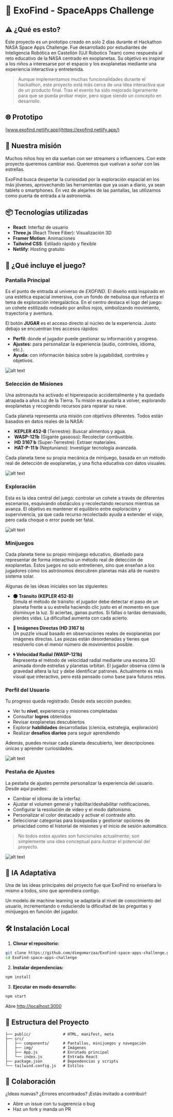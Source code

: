 # 🚀 ExoFind - SpaceApps Challenge

## ⚠️ ¿Qué es esto?

Este proyecto es un prototipo creado en solo 2 días durante el Hackathon NASA Space Apps Challenge. Fue desarrollado por estudiantes de Inteligencia Robótica en Castellón (UJI Robotics Team) como respuesta al reto educativo de la NASA centrado en exoplanetas. Su objetivo es inspirar a los niños a interesarse por el espacio y los exoplanetas mediante una experiencia interactiva y entretenida.

>Aunque implementamos muchas funcionalidades durante el hackathon, este proyecto está más cerca de una idea interactiva que de un producto final. Tras el evento ha sido mejorado ligeramente para que se pueda probar mejor, pero sigue siendo un concepto en desarrollo.

## 🌐 Prototipo

[www.exofind.netlify.app](https://exofind.netlify.app/)

## 🎯 Nuestra misión

Muchos niños hoy en día sueñan con ser streamers o influencers. Con este proyecto queremos cambiar eso. Queremos que vuelvan a soñar con las estrellas.

ExoFind busca despertar la curiosidad por la exploración espacial en los más jóvenes, aprovechando las herramientas que ya usan a diario, ya sean tablets o smartphones. En vez de alejarles de las pantallas, las utilizamos como puerta de entrada a la astronomía.

## 📦 Tecnologías utilizadas

- **React**: Interfaz de usuario
- **Three.js** (React Three Fiber): Visualización 3D
- **Framer Motion**: Animaciones
- **Tailwind CSS**: Estilado rápido y flexible
- **Netlify**: Hosting gratuito

## 🧭 ¿Qué incluye el juego?

### Pantalla Principal

Es el punto de entrada al universo de *EXOFIND*. El diseño está inspirado en una estética espacial inmersiva, con un fondo de nebulosa que refuerza el tema de exploración intergaláctica. En el centro destaca el logo del juego: un cohete estilizado rodeado por anillos rojos, simbolizando movimiento, trayectoria y aventura.

El botón **JUGAR** es el acceso directo al núcleo de la experiencia. Justo debajo se encuentran tres accesos rápidos:

- **Perfil:** donde el jugador puede gestionar su información y progreso.
- **Ajustes:** para personalizar la experiencia (audio, controles, idioma, etc.).
- **Ayuda:** con información básica sobre la jugabilidad, controles y objetivos.

![alt text](documentation/img/home.png)

### Selección de Misiones

Una astronauta ha activado el hiperespacio accidentalmente y ha quedado atrapada a años luz de la Tierra. Tu misión es ayudarla a volver, explorando exoplanetas y recogiendo recursos para reparar su nave.

Cada planeta representa una misión con objetivos diferentes. Todos están basados en datos reales de la NASA:

-  **KEPLER 452-B** (Terrestre): Buscar alimentos y agua.
-  **WASP-121b** (Gigante gaseoso): Recolectar combustible.
-  **HD 3167 b** (Super-Terrestre): Extraer materiales.
-  **HAT-P-11 b** (Neptuniano): Investigar tecnología avanzada.

Cada planeta tiene su propia mecánica de minijuego, basada en un método real de detección de exoplanetas, y una ficha educativa con datos visuales.

![alt text](documentation/img/levels.png)

### Exploración

Esta es la idea central del juego: controlar un cohete a través de diferentes escenarios, esquivando obstáculos y recolectando recursos mientras se avanza. El objetivo es mantener el equilibrio entre exploración y supervivencia, ya que cada recurso recolectado ayuda a extender el viaje, pero cada choque o error puede ser fatal.

![alt text](documentation/img/maingame.gif)

### Minijuegos

Cada planeta tiene su propio minijuego educativo, diseñado para representar de forma interactiva un método real de detección de exoplanetas. Estos juegos no solo entretienen, sino que enseñan a los jugadores cómo los astrónomos descubren planetas más allá de nuestro sistema solar.

Algunas de las ideas iniciales son las siguientes:

- **🌑 Tránsito (KEPLER 452-B)**  
  Simula el método de tránsito: el jugador debe detectar el paso de un planeta frente a su estrella haciendo clic justo en el momento en que disminuye la luz. Si aciertas, ganas puntos. Si fallas o tardas demasiado, pierdes vidas. La dificultad aumenta con cada acierto.

- **🧩 Imágenes Directas (HD 3167 b)**  
  Un puzzle visual basado en observaciones reales de exoplanetas por imágenes directas. Las piezas están desordenadas y tienes que resolverlo con el menor número de movimientos posible.

- **🌀 Velocidad Radial (WASP-121b)**  
  Representa el método de velocidad radial mediante una escena 3D animada donde estrellas y planetas orbitan. El jugador observa cómo la gravedad altera la luz y debe identificar patrones. Actualmente es más visual que interactivo, pero está pensado como base para futuros retos.

### Perfil del Usuario

Tu progreso queda registrado. Desde esta sección puedes:

- Ver tu **nivel**, experiencia y misiones completadas
- Consultar **logros** obtenidos
- Revisar exoplanetas descubiertos
- Explorar **habilidades** desarrolladas (ciencia, estrategia, exploración)
- Realizar **desafíos diarios** para seguir aprendiendo

Además, puedes revisar cada planeta descubierto, leer descripciones únicas y aprender curiosidades.

![alt text](documentation/img/profile.gif)

### Pestaña de Ajustes

La pestaña de ajustes permite personalizar la experiencia del usuario. Desde aquí puedes:

- Cambiar el idioma de la interfaz.
- Ajustar el volumen general y habilitar/deshabilitar notificaciones.
- Configurar la resolución de video y el modo daltonismo.
- Personalizar el color destacado y activar el contraste alto.
- Seleccionar categorías para búsquedas y gestionar opciones de privacidad como el historial de misiones y el inicio de sesión automático.

>No todos estos ajustes son funcionales actualmente; son simplemente una idea conceptual para ilustrar el potencial del proyecto.

![alt text](documentation/img/settings.gif)

## 🤖 IA Adaptativa

Una de las ideas principales del proyecto fue que ExoFind no enseñara lo mismo a todos, sino que aprendiera contigo. 

Un modelo de machine learning se adaptaría al nivel de conocimiento del usuario, incrementando o reduciendo la dificultad de las preguntas y minijuegos en función del jugador.

## 🛠️ Instalación Local

1. **Clonar el repositorio:**

```bash
git clone https://github.com/diegomarzaa/ExoFind-space-apps-challenge.git
cd ExoFind-space-apps-challenge
```

2. **Instalar dependencias:**

```bash
npm install
```

3. **Ejecutar en modo desarrollo:**

```bash
npm start
```

Abre [http://localhost:3000](http://localhost:3000)

## 📂 Estructura del Proyecto

```
├── public/              # HTML, manifest, meta
├── src/
│   ├── components/      # Pantallas, minijuegos y navegación
│   ├── img/             # Imágenes
│   ├── App.js           # Enrutado principal
│   └── index.js         # Entrada React
├── package.json         # Dependencias y scripts
└── tailwind.config.js   # Estilos
```

## 🤝 Colaboración

¿Ideas nuevas? ¿Errores encontrados? ¡Estás invitado a contribuir!

- Abre un issue con tu sugerencia o bug
- Haz un fork y manda un PR

